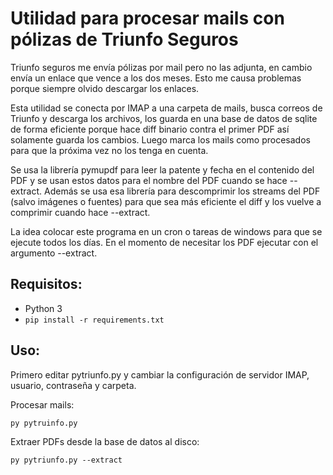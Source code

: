 Utilidad para procesar mails con pólizas de Triunfo Seguros
===========================================================

Triunfo seguros me envía pólizas por mail pero no las adjunta, en cambio envía un enlace que vence a los dos meses. Esto me causa problemas porque siempre olvido descargar los enlaces.

Esta utilidad se conecta por IMAP a una carpeta de mails, busca correos de Triunfo y descarga los archivos, los guarda en una base de datos de sqlite de forma eficiente porque hace diff binario contra el primer PDF así solamente guarda los cambios. Luego marca los mails como procesados para que la próxima vez no los tenga en cuenta. 

Se usa la librería pymupdf para leer la patente y fecha en el contenido del PDF y se usan estos datos para el nombre del PDF cuando se hace --extract. Además se usa esa librería para descomprimir los streams del PDF (salvo imágenes o fuentes) para que sea más eficiente el diff y los vuelve a comprimir cuando hace --extract.

La idea colocar este programa en un cron o tareas de windows para que se ejecute todos los días. En el momento de necesitar los PDF ejecutar con el argumento --extract. 

Requisitos:
-----------
* Python 3
* ```pip install -r requirements.txt```

Uso:
----
Primero editar pytriunfo.py y cambiar la configuración de servidor IMAP, usuario, contraseña y carpeta.

Procesar mails:
```
py pytruinfo.py
```

Extraer PDFs desde la base de datos al disco:
```
py pytriunfo.py --extract
```
